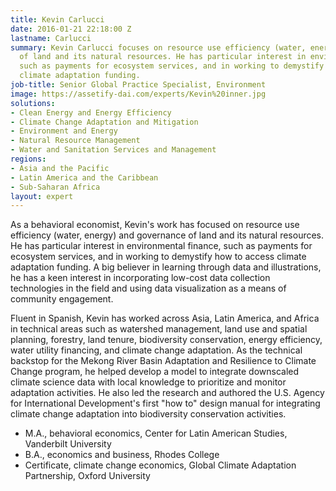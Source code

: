 ```yaml
---
title: Kevin Carlucci
date: 2016-01-21 22:18:00 Z
lastname: Carlucci
summary: Kevin Carlucci focuses on resource use efficiency (water, energy) and governance
  of land and its natural resources. He has particular interest in environmental finance,
  such as payments for ecosystem services, and in working to demystify how to access
  climate adaptation funding.
job-title: Senior Global Practice Specialist, Environment
image: https://assetify-dai.com/experts/Kevin%20inner.jpg
solutions:
- Clean Energy and Energy Efficiency
- Climate Change Adaptation and Mitigation
- Environment and Energy
- Natural Resource Management
- Water and Sanitation Services and Management
regions:
- Asia and the Pacific
- Latin America and the Caribbean
- Sub-Saharan Africa
layout: expert
---
```


As a behavioral economist, Kevin's work has focused on resource use efficiency (water, energy) and governance of land and its natural resources. He has particular interest in environmental finance, such as payments for ecosystem services, and in working to demystify how to access climate adaptation funding. A big believer in learning through data and illustrations, he has a keen interest in incorporating low-cost data collection technologies in the field and using data visualization as a means of community engagement.

Fluent in Spanish, Kevin has worked across Asia, Latin America, and Africa in technical areas such as watershed management, land use and spatial planning, forestry, land tenure, biodiversity conservation, energy efficiency, water utility financing, and climate change adaptation. As the technical backstop for the Mekong River Basin Adaptation and Resilience to Climate Change program, he helped develop a model to integrate downscaled climate science data with local knowledge to prioritize and monitor adaptation activities. He also led the research and authored the U.S. Agency for International Development's first "how to" design manual for integrating climate change adaptation into biodiversity conservation activities.

* M.A., behavioral economics, Center for Latin American Studies, Vanderbilt University
* B.A., economics and business, Rhodes College
* Certificate, climate change economics, Global Climate Adaptation Partnership, Oxford University
